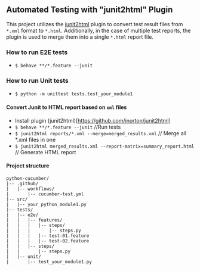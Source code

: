 ## Automated Testing with "junit2html" Plugin

This project utilizes the [junit2html](https://github.com/inorton/junit2html) plugin to convert test result files from `*.xml` format to `*.html`. Additionally, in the case of multiple test reports, the plugin is used to merge them into a single `*.html` report file.

### How to run E2E tests 
- `$ behave **/*.feature --junit`

### How to run Unit tests 
- `$ python -m unittest tests.test_your_module1`

#### Convert Junit to HTML report based on `xml` files
- Install plugin (junit2html)[https://github.com/inorton/junit2html]
- `$ behave **/*.feature --junit` //Run tests
- `$ junit2html reports/*.xml --merge=merged_results.xml` // Merge all *.xml files in one
- `$ junit2html merged_results.xml --report-matrix=summary_report.html` // Generate HTML report

#### Project structure

    python-cucumber/
    |-- .github/
    |   |-- workflows/
    |       |-- cucumber-test.yml
    |-- src/
    |   |-- your_python_module1.py
    |-- tests/
    |   |-- e2e/
    |   |   |-- features/
    |   |   |   |-- steps/
    |   |   |       |-- steps.py
    |   |   |   |-- test-01.feature
    |   |   |   |-- test-02.feature
    |   |   |-- steps/
    |   |       |-- steps.py
    |   |-- unit/
    |       |-- test_your_module1.py